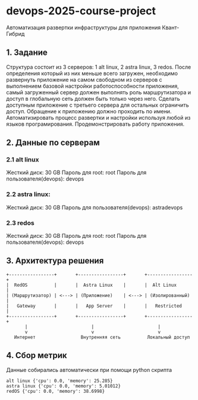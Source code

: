 # devops-2025-course-project
Автоматизация развертки инфраструктуры для приложения Квант-Гибрид

## 1. Задание
Структура состоит из 3 серверов: 1 alt linux, 2 astra linux, 3 redos. После определения который из них меньше всего загружен, необходимо развернуть приложение на самом свободном из серверов с выполнением базовой настройки работоспособности приложения, самый загруженный сервер должен выполнять роль маршрутизатора и доступ в глобальную сеть должен быть только через него. Сделать доступным приложение с третьего сервера для остальных ограничить доступ. Обращение к приложению должно проходить по имени. Автоматизировать процесс развертки и настройки используя любой из языков програмирования. Продемонстрировать работу приложения.
## 2. Данные по серверам
### 2.1 alt linux
Жесткий диск: 30 GB
Пароль для root: root
Пароль для пользователя(devops): devops

### 2.2 astra linux:
Жесткий диск: 30 GB
Пароль для пользователя(devops): astradevops

### 2.3 redos
Жесткий диск: 30 GB
Пароль для root: root
Пароль для пользователя(devops): devops
## 3. Архитектура решения

```
+-----------------+       +-----------------+       +-----------------+
|  RedOS          |       |  Astra Linux    |       |  Alt Linux      |
| (Маршрутизатор) | <---> | (Приложение)    | <---> | (Изолированный) |
|   Gateway       |       |   App Server    |       |   Restricted    |
+-----------------+       +-----------------+       +-----------------+
       |                        |                        |
       v                        v                        v
   Интернет                 Внутренняя сеть          Локальный доступ
```

## 4. Сбор метрик
Данные собирались автоматически при помощи python скрипта

```
alt linux {'cpu': 0.0, 'memory': 25.285}
astra linux {'cpu': 0.0, 'memory': 5.01012}
redOS {'cpu': 0.0, 'memory': 38.6998}
```



